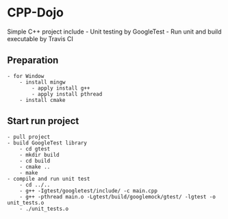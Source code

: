 # CPP-Dojo
Simple C++ project include 
    - Unit testing by GoogleTest 
    - Run unit and build executable by Travis CI

## Preparation
    - for Window 
        - install mingw
            - apply install g++
            - apply install pthread 
        - install cmake

## Start run project
    - pull project
    - build GoogleTest library
        - cd gtest
        - mkdir build
        - cd build
        - cmake ..
        - make
    - compile and run unit test
        - cd ../.. 
        - g++ -Igtest/googletest/include/ -c main.cpp
        - g++ -pthread main.o -Lgtest/build/googlemock/gtest/ -lgtest -o unit_tests.o
        - ./unit_tests.o
    
    


